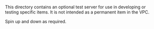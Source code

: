 This directory contains an optional test server for use in developing or testing specific items. It is not intended as a permanent item in the VPC.

Spin up and down as required.
